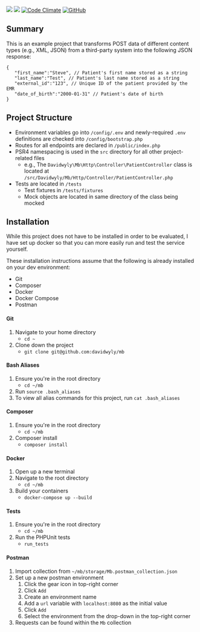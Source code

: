 <a href="https://codeclimate.com/github/davidwyly/mb"><img src="https://codeclimate.com/github/davidwyly/mb/badges/gpa.svg" /></a></a>
<a href="https://codeclimate.com/github/davidwyly/mb"><img src="https://codeclimate.com/github/davidwyly/mb/badges/issue_count.svg" /></a> [![Code Climate](https://img.shields.io/codeclimate/tech-debt/davidwyly/mb.svg)](https://codeclimate.com/github/davidwyly/mb) 
[![GitHub](https://img.shields.io/github/license/davidwyly/mb.svg)](https://github.com/davidwyly/mb)



## Summary
This is an example project that transforms POST data of different content types (e.g., XML, JSON) from a third-party system into the following JSON response:

```
{
   "first_name":"Steve", // Patient's first name stored as a string
   "last_name":"Test", // Patient's last name stored as a string
   "external_id":"123", // Unique ID of the patient provided by the EMR
   "date_of_birth":"2000-01-31" // Patient's date of birth
}
```

## Project Structure
- Environment variables go into `/config/.env` and newly-required `.env` definitions are checked into `/config/bootstrap.php`
- Routes for all endpoints are declared in `/public/index.php`
- PSR4 namespacing is used in the `src` directory for all other project-related files
    - e.g., The `Davidwyly\Mb\Http\Controller\PatientController` class is located at `/src/Davidwyly/Mb/Http/Controller/PatientController.php`
- Tests are located in `/tests`
    - Test fixtures in `/tests/fixtures`
    - Mock objects are located in same directory of the class being mocked

## Installation
While this project does not have to be installed in order to be evaluated, I have set up docker so that you can more easily run and test the service yourself.

These installation instructions assume that the following is already installed on your dev environment:
- Git
- Composer
- Docker
- Docker Compose
- Postman

#### Git
1. Navigate to your home directory
    - `cd ~`
2. Clone down the project
    - `git clone git@github.com:davidwyly/mb`

#### Bash Aliases
1. Ensure you're in the root directory
    - `cd ~/mb`
2. Run `source .bash_aliases`
3. To view all alias commands for this project, run `cat .bash_aliases`

#### Composer
1. Ensure you're in the root directory
    - `cd ~/mb`
2. Composer install
    - `composer install`

#### Docker
1. Open up a new terminal
2. Navigate to the root directory
    - `cd ~/mb`
3. Build your containers
   - `docker-compose up --build`

#### Tests
1. Ensure you're in the root directory
    - `cd ~/mb`
2. Run the PHPUnit tests
   - `run_tests`

#### Postman
1. Import collection from `~/mb/storage/Mb.postman_collection.json`
2. Set up a new postman environment
   1. Click the gear icon in top-right corner
   2. Click `Add`
   3. Create an environment name
   4. Add a `url` variable with `localhost:8080` as the initial value
   5. Click `Add`
   6. Select the environment from the drop-down in the top-right corner
3. Requests can be found within the `Mb` collection

